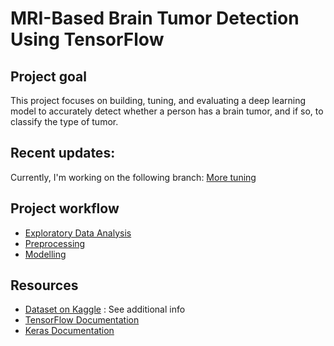 # MRI-Based Brain Tumor Detection Using TensorFlow

## Project goal

This project focuses on building, tuning, and evaluating a deep learning model to accurately detect whether a person has a brain tumor, and if so, to classify the type of tumor.

## Recent updates:

Currently, I'm working on the following branch: [More tuning](https://github.com/dabokva/Tumor_Detection_MRI/tree/more_tuning)

## Project workflow

- [Exploratory Data Analysis](notebooks/exploratory_analysis.ipynb)
- [Preprocessing](notebooks/preprocessing.ipynb)
- [Modelling](notebooks/modelling.ipynb)

## Resources

- [Dataset on Kaggle](https://www.kaggle.com/datasets/masoudnickparvar/brain-tumor-mri-dataset) : See additional info
- [TensorFlow Documentation](https://www.tensorflow.org/)
- [Keras Documentation](https://keras.io/guides/)
